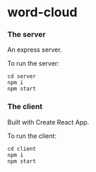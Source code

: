 # word-cloud


### The server
An express server.

To run the server:

```
cd server
npm i
npm start
```

### The client
Built with Create React App.

To run the client:
```
cd client
npm i
npm start
```
